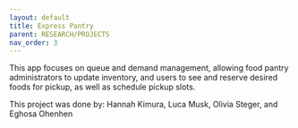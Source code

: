 ```yaml
---
layout: default
title: Express Pantry
parent: RESEARCH/PROJECTS
nav_order: 3
---
```


This app focuses on queue and demand management, allowing food pantry administrators to update inventory, and users to see and reserve desired foods for pickup, as well as schedule pickup slots.

This project was done by: Hannah Kimura, Luca Musk, Olivia Steger, and Eghosa Ohenhen